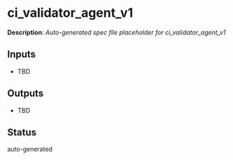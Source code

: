 # ci_validator_agent_v1

**Description**: _Auto-generated spec file placeholder for ci_validator_agent_v1_

## Inputs
- TBD

## Outputs
- TBD

## Status
auto-generated

